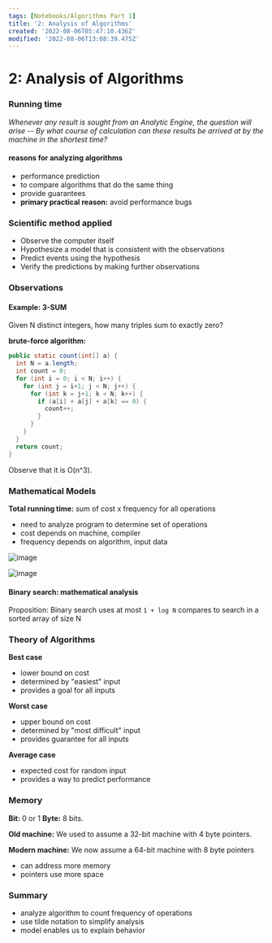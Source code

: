 ```yaml
---
tags: [Notebooks/Algorithms Part 1]
title: '2: Analysis of Algorithms'
created: '2022-08-06T05:47:10.436Z'
modified: '2022-08-06T13:08:39.475Z'
---
```


# 2: Analysis of Algorithms

### Running time

_Whenever any result is sought from an Analytic Engine, the question will arise -- By what course of calculation can these results be arrived at by the machine in the shortest time?_

#### reasons for analyzing algorithms
- performance prediction
- to compare algorithms that do the same thing
- provide guarantees 
- __primary practical reason:__ avoid performance bugs

### Scientific method applied

- Observe the computer itself
- Hypothesize a model that is consistent with the observations
- Predict events using the hypothesis
- Verify the predictions by making further observations


### Observations

#### Example: 3-SUM

Given N distinct integers, how many triples sum to exactly zero?

__brute-force algorithm:__
```java
public static count(int[] a) {
  int N = a.length;
  int count = 0;
  for (int i = 0; i < N; i++) {
    for (int j = i+1; j < N; j++) {
      for (int k = j+1; k < N; k++) {
        if (a[i] + a[j] + a[k] == 0) {
          count++;
        }
      }
    }
  }
  return count;
}
```

Observe that it is O(n^3).

### Mathematical Models

__Total running time:__ sum of cost x frequency for all operations
- need to analyze program to determine set of operations
- cost depends on machine, compiler
- frequency depends on algorithm, input data 

![image](https://user-images.githubusercontent.com/68677613/183240039-9703ffdc-d0b0-4c3e-963a-5a690cc8bb2b.png)

![image](https://user-images.githubusercontent.com/68677613/183240045-7154f458-fcca-4ece-94d4-a5543145c2fa.png)

#### Binary search: mathematical analysis

Proposition: Binary search uses at most `1 + log N` compares to search in a sorted array of size N

### Theory of Algorithms

__Best case__
- lower bound on cost 
- determined by "easiest" input
- provides a goal for all inputs

__Worst case__
- upper bound on cost 
- determined by "most difficult" input
- provides guarantee for all inputs

__Average case__
- expected cost for random input
- provides a way to predict performance

### Memory

__Bit:__ 0 or 1
__Byte:__ 8 bits.

__Old machine:__ We used to assume a 32-bit machine with 4 byte pointers.

__Modern machine:__ We now assume a 64-bit machine with 8 byte pointers
- can address more memory
- pointers use more space


### Summary

- analyze algorithm to count frequency of operations
- use tilde notation to simplify analysis
- model enables us to explain behavior
